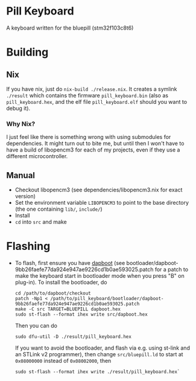 # Pill Keyboard

A keyboard written for the bluepill (stm32f103c8t6)

# Building
## Nix
If you have nix, just do `nix-build ./release.nix`. It creates a symlink
`./result` which contains the firmware `pill_keyboard.bin` (also as
`pill_keyboard.hex`, and the elf file `pill_keyboard.elf` should you want to
debug it).

### Why Nix?
I just feel like there is something wrong with using submodules for
dependencies. It might turn out to bite me, but until then I won't have to have
a build of libopencm3 for each of my projects, even if they use a different
microcontroller.

## Manual
- Checkout libopencm3 (see dependencies/libopencm3.nix for exact version)
- Set the environment variable `LIBOPENCM3` to point to the base directory (the
  one containing `lib/`, `include/`)
- Install
- `cd` into `src` and make

# Flashing
- To flash, first ensure you have
  [dapboot](https://github.com/devanlai/dapboot) (see
  bootloader/dapboot-9bb26faefe77da924e947ae9226cd1b0ae593025.patch for a patch
  to make the keyboard start in bootloader mode when you press "B" on plug-in).
  To install the bootloader, do

      cd /path/to/dapboot/checkout
      patch -Np1 < /path/to/pill_keyboard/bootloader/dapboot-9bb26faefe77da924e947ae9226cd1b0ae593025.patch
      make -C src TARGET=BLUEPILL dapboot.hex
      sudo st-flash --format ihex write src/dapboot.hex

  Then you can do

      sudo dfu-util -D ./result/pill_keyboard.hex

  If you want to avoid the bootloader, and flash via e.g.  using st-link and an
  STLink v2 programmer), then change `src/bluepill.ld` to start at
  `0x08000000` instead of `0x08002000`, then

      sudo st-flash --format ihex write ./result/pill_keyboard.hex`
